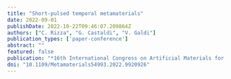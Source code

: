 ```yaml
---
title: "Short-pulsed temporal metamaterials"
date: 2022-09-01
publishDate: 2022-10-22T09:46:07.209864Z
authors: ["C. Rizza", "G. Castaldi", "V. Galdi"]
publication_types: ['paper-conference']
abstract: ""
featured: false
publication: "*16th International Congress on Artificial Materials for Novel Wave Phenomena (METAMATERIALS)*"
doi: "10.1109/Metamaterials54993.2022.9920926"
---
```

